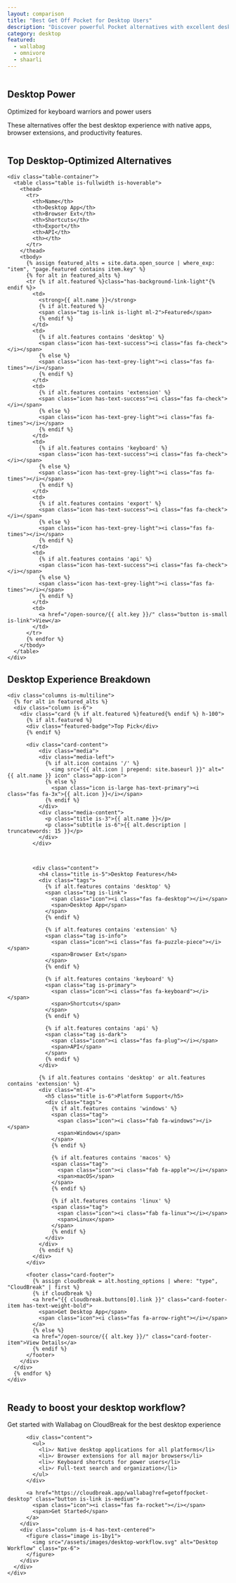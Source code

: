 ```yaml
---
layout: comparison
title: "Best Get Off Pocket for Desktop Users"
description: "Discover powerful Pocket alternatives with excellent desktop apps, browser extensions, and productivity features for power users."
category: desktop
featured:
  - wallabag
  - omnivore
  - shaarli
---
```


<!-- Hero Section -->
<section class="hero is-medium is-link">
  <div class="hero-body">
    <div class="container">
      <div class="columns is-vcentered">
        <div class="column is-7">
          <h1 class="title is-1 has-text-white">Desktop Power</h1>
          <p class="subtitle is-4 has-text-white-ter">Optimized for keyboard warriors and power users</p>
          <p class="has-text-white-ter">These alternatives offer the best desktop experience with native apps, browser extensions, and productivity features.</p>
        </div>
        <div class="column is-5 has-text-centered">
          <span class="icon is-large has-text-white">
            <i class="fas fa-desktop fa-5x"></i>
          </span>
        </div>
      </div>
    </div>
  </div>
</section>

<!-- Quick Comparison Table -->
<section class="section">
  <div class="container">
    <h2 class="title is-3 has-text-centered mb-5">Top Desktop-Optimized Alternatives</h2>
    
    <div class="table-container">
      <table class="table is-fullwidth is-hoverable">
        <thead>
          <tr>
            <th>Name</th>
            <th>Desktop App</th>
            <th>Browser Ext</th>
            <th>Shortcuts</th>
            <th>Export</th>
            <th>API</th>
            <th></th>
          </tr>
        </thead>
        <tbody>
          {% assign featured_alts = site.data.open_source | where_exp: "item", "page.featured contains item.key" %}
          {% for alt in featured_alts %}
          <tr {% if alt.featured %}class="has-background-link-light"{% endif %}>
            <td>
              <strong>{{ alt.name }}</strong>
              {% if alt.featured %}
              <span class="tag is-link is-light ml-2">Featured</span>
              {% endif %}
            </td>
            <td>
              {% if alt.features contains 'desktop' %}
              <span class="icon has-text-success"><i class="fas fa-check"></i></span>
              {% else %}
              <span class="icon has-text-grey-light"><i class="fas fa-times"></i></span>
              {% endif %}
            </td>
            <td>
              {% if alt.features contains 'extension' %}
              <span class="icon has-text-success"><i class="fas fa-check"></i></span>
              {% else %}
              <span class="icon has-text-grey-light"><i class="fas fa-times"></i></span>
              {% endif %}
            </td>
            <td>
              {% if alt.features contains 'keyboard' %}
              <span class="icon has-text-success"><i class="fas fa-check"></i></span>
              {% else %}
              <span class="icon has-text-grey-light"><i class="fas fa-times"></i></span>
              {% endif %}
            </td>
            <td>
              {% if alt.features contains 'export' %}
              <span class="icon has-text-success"><i class="fas fa-check"></i></span>
              {% else %}
              <span class="icon has-text-grey-light"><i class="fas fa-times"></i></span>
              {% endif %}
            </td>
            <td>
              {% if alt.features contains 'api' %}
              <span class="icon has-text-success"><i class="fas fa-check"></i></span>
              {% else %}
              <span class="icon has-text-grey-light"><i class="fas fa-times"></i></span>
              {% endif %}
            </td>
            <td>
              <a href="/open-source/{{ alt.key }}/" class="button is-small is-link">View</a>
            </td>
          </tr>
          {% endfor %}
        </tbody>
      </table>
    </div>
  </div>
</section>

<!-- Detailed Alternatives -->
<section class="section has-background-light">
  <div class="container">
    <h2 class="title is-3 has-text-centered mb-5">Desktop Experience Breakdown</h2>
    
    <div class="columns is-multiline">
      {% for alt in featured_alts %}
      <div class="column is-6">
        <div class="card {% if alt.featured %}featured{% endif %} h-100">
          {% if alt.featured %}
          <div class="featured-badge">Top Pick</div>
          {% endif %}
          
          <div class="card-content">
              <div class="media">
              <div class="media-left">
                {% if alt.icon contains '/' %}
                  <img src="{{ alt.icon | prepend: site.baseurl }}" alt="{{ alt.name }} icon" class="app-icon">
                {% else %}
                  <span class="icon is-large has-text-primary"><i class="fas fa-3x">{{ alt.icon }}</i></span>
                {% endif %}
              </div>
              <div class="media-content">
                <p class="title is-3">{{ alt.name }}</p>
                <p class="subtitle is-6">{{ alt.description | truncatewords: 15 }}</p>
              </div>
            </div>
 
 
            
            <div class="content">
              <h4 class="title is-5">Desktop Features</h4>
              <div class="tags">
                {% if alt.features contains 'desktop' %}
                <span class="tag is-link">
                  <span class="icon"><i class="fas fa-desktop"></i></span>
                  <span>Desktop App</span>
                </span>
                {% endif %}
                
                {% if alt.features contains 'extension' %}
                <span class="tag is-info">
                  <span class="icon"><i class="fas fa-puzzle-piece"></i></span>
                  <span>Browser Ext</span>
                </span>
                {% endif %}
                
                {% if alt.features contains 'keyboard' %}
                <span class="tag is-primary">
                  <span class="icon"><i class="fas fa-keyboard"></i></span>
                  <span>Shortcuts</span>
                </span>
                {% endif %}
                
                {% if alt.features contains 'api' %}
                <span class="tag is-dark">
                  <span class="icon"><i class="fas fa-plug"></i></span>
                  <span>API</span>
                </span>
                {% endif %}
              </div>
              
              {% if alt.features contains 'desktop' or alt.features contains 'extension' %}
              <div class="mt-4">
                <h5 class="title is-6">Platform Support</h5>
                <div class="tags">
                  {% if alt.features contains 'windows' %}
                  <span class="tag">
                    <span class="icon"><i class="fab fa-windows"></i></span>
                    <span>Windows</span>
                  </span>
                  {% endif %}
                  
                  {% if alt.features contains 'macos' %}
                  <span class="tag">
                    <span class="icon"><i class="fab fa-apple"></i></span>
                    <span>macOS</span>
                  </span>
                  {% endif %}
                  
                  {% if alt.features contains 'linux' %}
                  <span class="tag">
                    <span class="icon"><i class="fab fa-linux"></i></span>
                    <span>Linux</span>
                  </span>
                  {% endif %}
                </div>
              </div>
              {% endif %}
            </div>
          </div>
          
          <footer class="card-footer">
            {% assign cloudbreak = alt.hosting_options | where: "type", "CloudBreak" | first %}
            {% if cloudbreak %}
            <a href="{{ cloudbreak.buttons[0].link }}" class="card-footer-item has-text-weight-bold">
              <span>Get Desktop App</span>
              <span class="icon"><i class="fas fa-arrow-right"></i></span>
            </a>
            {% else %}
            <a href="/open-source/{{ alt.key }}/" class="card-footer-item">View Details</a>
            {% endif %}
          </footer>
        </div>
      </div>
      {% endfor %}
    </div>
  </div>
</section>

<!-- Desktop CTA -->
<section class="section">
  <div class="container">
    <div class="box has-background-link-light">
      <div class="columns is-vcentered">
        <div class="column is-8">
          <h2 class="title is-3">Ready to boost your desktop workflow?</h2>
          <p class="subtitle is-5">Get started with Wallabag on CloudBreak for the best desktop experience</p>
          
          <div class="content">
            <ul>
              <li>✓ Native desktop applications for all platforms</li>
              <li>✓ Browser extensions for all major browsers</li>
              <li>✓ Keyboard shortcuts for power users</li>
              <li>✓ Full-text search and organization</li>
            </ul>
          </div>
          
          <a href="https://cloudbreak.app/wallabag?ref=getoffpocket-desktop" class="button is-link is-medium">
            <span class="icon"><i class="fas fa-rocket"></i></span>
            <span>Get Started</span>
          </a>
        </div>
        <div class="column is-4 has-text-centered">
          <figure class="image is-1by1">
            <img src="/assets/images/desktop-workflow.svg" alt="Desktop Workflow" class="px-6">
          </figure>
        </div>
      </div>
    </div>
  </div>
</section>
